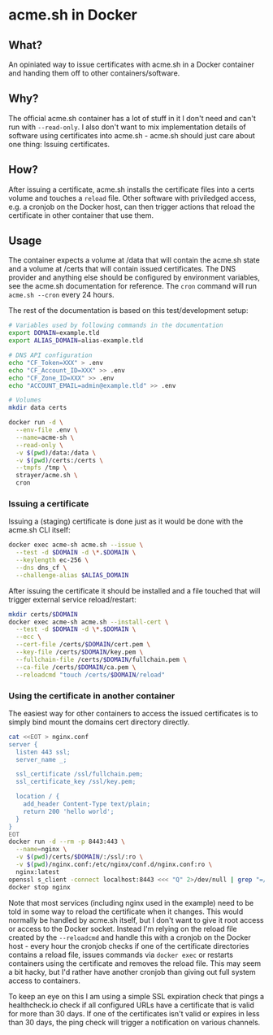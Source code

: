 # acme.sh in Docker

## What?

An opiniated way to issue certificates with acme.sh in a Docker container and handing them off to other containers/software.

## Why?

The official acme.sh container has a lot of stuff in it I don't need and can't run with `--read-only`. I also don't want to mix implementation details of software using certificates into acme.sh - acme.sh should just care about one thing: Issuing certificates.

## How?

After issuing a certificate, acme.sh installs the certificate files into a certs volume and touches a `reload` file. Other software with priviledged access, e.g. a cronjob on the Docker host, can then trigger actions that reload the certificate in other container that use them.

## Usage

The container expects a volume at /data that will contain the acme.sh state and a volume at /certs that will contain issued certificates. The DNS provider and anything else should be configured by environment variables, see the acme.sh documentation for reference. The `cron` command will run `acme.sh --cron` every 24 hours.

The rest of the documentation is based on this test/development setup:

```sh
# Variables used by following commands in the documentation
export DOMAIN=example.tld
export ALIAS_DOMAIN=alias-example.tld

# DNS API configuration
echo "CF_Token=XXX" > .env
echo "CF_Account_ID=XXX" >> .env
echo "CF_Zone_ID=XXX" >> .env
echo "ACCOUNT_EMAIL=admin@example.tld" >> .env

# Volumes
mkdir data certs

docker run -d \
  --env-file .env \
  --name=acme-sh \
  --read-only \
  -v $(pwd)/data:/data \
  -v $(pwd)/certs:/certs \
  --tmpfs /tmp \
  strayer/acme.sh \
  cron
```

### Issuing a certificate

Issuing a (staging) certificate is done just as it would be done with the acme.sh CLI itself:

```sh
docker exec acme-sh acme.sh --issue \
  --test -d $DOMAIN -d \*.$DOMAIN \
  --keylength ec-256 \
  --dns dns_cf \
  --challenge-alias $ALIAS_DOMAIN
```

After issuing the certificate it should be installed and a file touched that will trigger external service reload/restart:

```sh
mkdir certs/$DOMAIN
docker exec acme-sh acme.sh --install-cert \
  --test -d $DOMAIN -d \*.$DOMAIN \
  --ecc \
  --cert-file /certs/$DOMAIN/cert.pem \
  --key-file /certs/$DOMAIN/key.pem \
  --fullchain-file /certs/$DOMAIN/fullchain.pem \
  --ca-file /certs/$DOMAIN/ca.pem \
  --reloadcmd "touch /certs/$DOMAIN/reload"
```

### Using the certificate in another container

The easiest way for other containers to access the issued certificates is to simply bind mount the domains cert directory directly.

```sh
cat <<EOT > nginx.conf
server {
  listen 443 ssl;
  server_name _;

  ssl_certificate /ssl/fullchain.pem;
  ssl_certificate_key /ssl/key.pem;

  location / {
    add_header Content-Type text/plain;
    return 200 'hello world';
  }
}
EOT
docker run -d --rm -p 8443:443 \
  --name=nginx \
  -v $(pwd)/certs/$DOMAIN/:/ssl/:ro \
  -v $(pwd)/nginx.conf:/etc/nginx/conf.d/nginx.conf:ro \
  nginx:latest
openssl s_client -connect localhost:8443 <<< "Q" 2>/dev/null | grep "=/"
docker stop nginx
```

Note that most services (including nginx used in the example) need to be told in some way to reload the certificate when it changes. This would normally be handled by acme.sh itself, but I don't want to give it root access or access to the Docker socket. Instead I'm relying on the reload file created by the `--reloadcmd` and handle this with a cronjob on the Docker host - every hour the cronjob checks if one of the certificate directories contains a reload file, issues commands via `docker exec` or restarts containers using the certificate and removes the reload file. This may seem a bit hacky, but I'd rather have another cronjob than giving out full system access to containers.

To keep an eye on this I am using a simple SSL expiration check that pings a healthcheck.io check if all configured URLs have a certificate that is valid for more than 30 days. If one of the certificates isn't valid or expires in less than 30 days, the ping check will trigger a notification on various channels.

